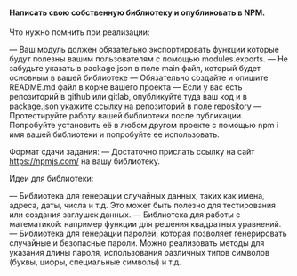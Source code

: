 #### Написать свою собственную библиотеку и опубликовать в NPM.

Что нужно помнить при реализации:

— Ваш модуль должен обязательно экспортировать функции которые будут полезны
вашим пользователям с помощью modules.exports.
— Не забудьте указать в package.json в поле main файл, который будет основным в вашей библиотеке
— Обязательно создайте и опишите README.md файл в корне вашего проекта
— Если у вас есть репозиторий в github или gitlab, опубликуйте туда ваш код и в package.json укажите ссылку на
репозиторий в поле repository
— Протестируйте работу вашей библиотеки после публикации.
Попробуйте установить её в любом другом проекте с помощью npm i имя вашей библиотеки и попробуйте ее использовать.

Формат сдачи задания:
— Достаточно прислать ссылку на сайт https://npmjs.com/ на вашу библиотеку.

Идеи для библиотеки:

— Библиотека для генерации случайных данных, таких как имена, адреса, даты, числа и т.д.
Это может быть полезно для тестирования или создания заглушек данных.
— Библиотека для работы с математикой: например функции для решения квадратных уравнений.
— Библиотека для генерации паролей, которая позволяет генерировать случайные и безопасные пароли.
Можно реализовать методы для указания длины пароля, использования
различных типов символов (буквы, цифры, специальные символы) и т.д.